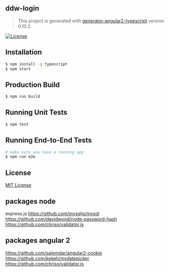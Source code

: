 ## ddw-login
> This project is generated with [generator-angular2-typescript](https://github.com/shibbir/generator-angular2-typescript) version 0.10.2.

[![License](https://img.shields.io/badge/license-MIT-blue.svg)](http://opensource.org/licenses/MIT)

## Installation

```bash
$ npm install -g typescript
$ npm start
```

## Production Build
```bash
$ npm run build
```

## Running Unit Tests
```bash
$ npm test
```

## Running End-to-End Tests
```bash
# make sure you have a running app
$ npm run e2e
```

## License
<a href="https://opensource.org/licenses/MIT">MIT License</a>


## packages node

express.js
https://github.com/mysqljs/mysql
https://github.com/davidwood/node-password-hash
https://github.com/chriso/validator.js

## packages angular 2
https://github.com/salemdar/angular2-cookie
https://github.com/kekeh/mydatepicker
https://github.com/chriso/validator.js